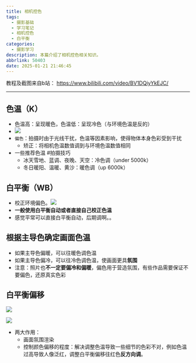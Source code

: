 ```yaml
---
title: 相机控色
tags:
  - 摄影基础
  - 学习笔记
  - 相机控色
  - 白平衡
categories:
  - 摄影学习
description: 本篇介绍了相机控色相关知识。
abbrlink: 50403
date: 2025-01-21 21:46:45
---
```


教程及截图来自b站： https://www.bilibili.com/video/BV1DQiyYkEJC/

---

## 色温（K）

- 色温高：呈现暖色，色温低：呈现冷色（与环境色温是反的）
- ![](Snipaste_2025-01-21_22-20-26.png)
- `偏色`：拍摄时由于光线干扰，色温等因素影响，使得物体本身色彩受到干扰
	- 矫正：将相机色温数值调到与环境色温数值相同
- 一些推荐色温 #拍摄技巧 
	- 冰天雪地、蓝调、夜晚、天空：冷色调（under 5000k）
	- 冬日暖阳、温暖、黄沙：暖色调（up 6000k）

## 白平衡（WB）

- 校正环境偏色。![](Snipaste_2025-01-21_22-31-07.png)
- **一般使用白平衡自动或者直接自己校正色温**
- 感觉平常可以直接白平衡自动，后期调啊。。

## 根据主导色确定画面色温

- 如果主导色偏暖，可以往暖色调色温
- 如果主导色偏冷，可以往冷色调色温，使画面更具**氛围**
- 注意：照片也**不一定要偏冷和偏暖**，偏色用于营造氛围，有些作品需要保证不要偏色，还原真实色彩

## 白平衡偏移

![](Snipaste_2025-01-21_23-10-03.png)

![](Snipaste_2025-01-21_23-11-23.png)

- 两大作用：
	- 画面氛围渲染
	- 控制颜色偏移的程度：解决调整色温导致一些细节的色彩不对，例如色温过高导致人像泛红，调整白平衡偏移往红色**反方向调**。
